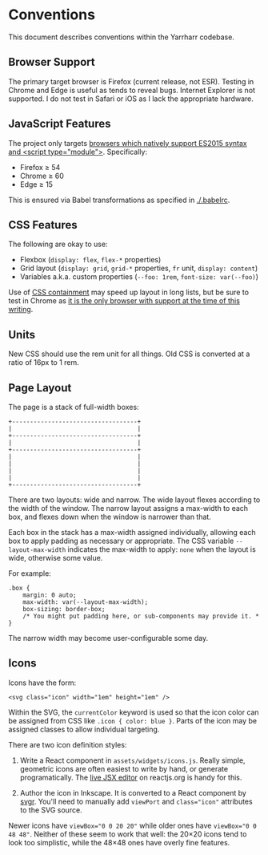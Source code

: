 # Conventions

This document describes conventions within the Yarrharr codebase.

## Browser Support

The primary target browser is Firefox (current release, not ESR).
Testing in Chrome and Edge is useful as tends to reveal bugs.
Internet Explorer is not supported.
I do not test in Safari or iOS as I lack the appropriate hardware.

## JavaScript Features

The project only targets [browsers which natively support ES2015 syntax and &lt;script type="module"&gt;](https://philipwalton.com/articles/deploying-es2015-code-in-production-today/).
Specifically:

* Firefox ≥ 54
* Chrome ≥ 60
* Edge ≥ 15

This is ensured via Babel transformations as specified in [./.babelrc](.babelrc).

## CSS Features

The following are okay to use:

* Flexbox (`display: flex`, `flex-*` properties)
* Grid layout (`display: grid`, `grid-*` properties, `fr` unit, `display: content`)
* Variables a.k.a. custom properties (`--foo: 1rem`, `font-size: var(--foo)`)

Use of [CSS containment](https://www.w3.org/TR/css-contain-1/) may speed up layout in long lists, but be sure to test in Chrome as [it is the only browser with support at the time of this writing](https://caniuse.com/#feat=css-containment).

## Units

New CSS should use the rem unit for all things.
Old CSS is converted at a ratio of 16px to 1 rem.

## Page Layout

The page is a stack of full-width boxes:

    +-----------------------------------+
    |                                   |
    +-----------------------------------+
    |                                   |
    +-----------------------------------+
    |                                   |
    |                                   |
    |                                   |
    |                                   |
    +-----------------------------------+

There are two layouts: wide and narrow.
The wide layout flexes according to the width of the window.
The narrow layout assigns a max-width to each box, and flexes down when the window is narrower than that.

Each box in the stack has a max-width assigned individually, allowing each box to apply padding as necessary or appropriate.
The CSS variable `--layout-max-width` indicates the max-width to apply: ``none`` when the layout is wide, otherwise some value.

For example:

    .box {
        margin: 0 auto;
        max-width: var(--layout-max-width);
        box-sizing: border-box;
        /* You might put padding here, or sub-components may provide it. *
    }

The narrow width may become user-configurable some day.

## Icons

Icons have the form:

    <svg class="icon" width="1em" height="1em" />

Within the SVG, the ``currentColor`` keyword is used so that the icon color can be assigned from CSS like ``.icon { color: blue }``.
Parts of the icon may be assigned classes to allow individual targeting.

There are two icon definition styles:

1. Write a React component in `assets/widgets/icons.js`.
   Really simple, geometric icons are often easiest to write by hand, or generate programatically.
   The [live JSX editor](https://reactjs.org/) on reactjs.org is handy for this.

2. Author the icon in Inkscape.
   It is converted to a React component by [svgr](https://github.com/smooth-code/svgr).
   You'll need to manually add  `viewPort` and `class="icon"` attributes to the SVG source.

Newer icons have `viewBox="0 0 20 20"` while older ones have `viewBox="0 0 48 48"`.
Neither of these seem to work that well: the 20×20 icons tend to look too simplistic, while the 48×48 ones have overly fine features.
